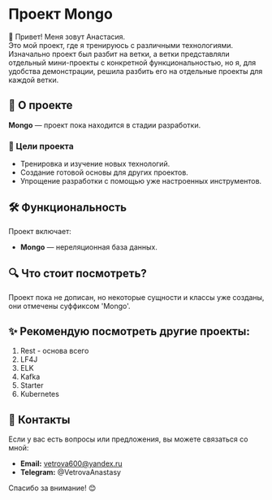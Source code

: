 # Проект Mongo

👋 Привет! Меня зовут Анастасия.  
Это мой проект, где я тренируюсь с различными технологиями.
Изначально проект был разбит на ветки, а ветки представляли отдельный мини-проекты с конкретной функциональностью, но я, для удобства демонстрации, решила разбить его на отдельные проекты для каждой ветки.


## 🌟 О проекте
**Mongo** — проект пока находится в стадии разработки.

### 🎯 Цели проекта
- Тренировка и изучение новых технологий.
- Создание готовой основы для других проектов.
- Упрощение разработки с помощью уже настроенных инструментов.

## 🛠️ Функциональность
Проект включает:
- **Mongo** — нереляционная база данных.

## 🔍 Что стоит посмотреть?
Проект пока не дописан, но некоторые сущности и классы уже созданы, они отмечены суффиксом 'Mongo'.

## ✨ Рекомендую посмотреть другие проекты:
1. Rest - основа всего
2. LF4J
3. ELK
4. Kafka
5. Starter
6. Kubernetes

## 🤝 Контакты
Если у вас есть вопросы или предложения, вы можете связаться со мной:
- **Email:** vetrova600@yandex.ru
- **Telegram:** @VetrovaAnastasy

Спасибо за внимание! 😊
